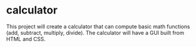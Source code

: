 # calculator
This project will create a calculator that can compute basic math functions (add, subtract, multiply, divide). The calculator will have a GUI built from HTML and CSS.